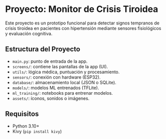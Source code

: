 # Proyecto: Monitor de Crisis Tiroidea

Este proyecto es un prototipo funcional para detectar signos tempranos de crisis tiroidea en pacientes con hipertensión mediante sensores fisiológicos y evaluación cognitiva.

## Estructura del Proyecto

- `main.py`: punto de entrada de la app.
- `screens/`: contiene las pantallas de la app (UI).
- `utils/`: lógica médica, puntuación y procesamiento.
- `sensors/`: conexión con hardware (ESP32).
- `database/`: almacenamiento local (JSON o SQLite).
- `models/`: modelos ML entrenados (TFLite).
- `ml_training/`: notebooks para entrenar modelos.
- `assets/`: íconos, sonidos o imágenes.

## Requisitos

- Python 3.10+
- Kivy (`pip install kivy`)
